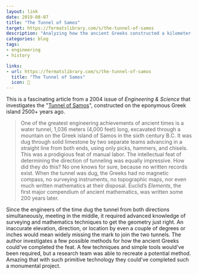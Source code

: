 ```yaml
---
layout: link
date: 2019-08-07
title: "The Tunnel of Samos"
target: https://fermatslibrary.com/s/the-tunnel-of-samos
description: "Analyzing how the ancient Greeks constructed a kilometer-long water tunnel on the island of Samos."
categories: blog
tags:
- engineering
- history

links:
- url: https://fermatslibrary.com/s/the-tunnel-of-samos
  title: "The Tunnel of Samos"
  icon: 🚰
---
```


This is a fascinating article from a 2004 issue of *Engineering & Science* that investigates the "[Tunnel of Samos](https://en.wikipedia.org/wiki/Tunnel_of_Eupalinos "The Tunnel of Samos")", constructed on the eponymous Greek island 2500+ years ago.

> One of the greatest engineering achievements of ancient times is a water tunnel, 1,036 meters (4,000 feet) long, excavated through a mountain on the Greek island of Samos in the sixth century B.C. It was dug through solid limestone by two separate teams advancing in a straight line from both ends, using only picks, hammers, and chisels. This was a prodigious feat of manual labor. The intellectual feat of determining the direction of tunneling was equally impressive. How did they do this? No one knows for sure, because no written records exist. When the tunnel was dug, the Greeks had no magnetic compass, no surveying instruments, no topographic maps, nor even much written mathematics at their disposal. Euclid’s *Elements*, the first major compendium of ancient mathematics, was written some 200 years later.

Since the engineers of the time dug the tunnel from both directions simultaneously, meeting in the middle, it required advanced knowledge of surveying and mathematics techniques to get the geometry just right. An inaccurate elevation, direction, or location by even a couple of degrees or inches would mean widely missing the mark to join the two tunnels. The author investigates a few possible methods for how the ancient Greeks could've completed the feat. A few techniques and simple tools would've been required, but a research team was able to recreate a potential method. Amazing that with such primitive technology they could've completed such a monumental project.
